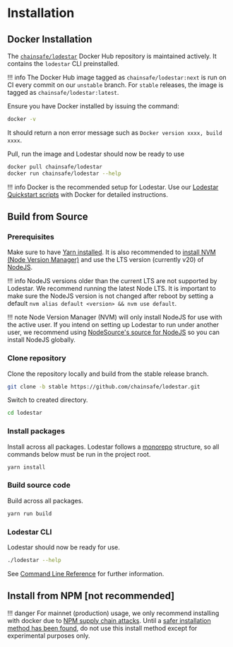 # Installation

## Docker Installation

The [`chainsafe/lodestar`](https://hub.docker.com/r/chainsafe/lodestar) Docker Hub repository is maintained actively. It contains the `lodestar` CLI preinstalled.

<!-- prettier-ignore-start -->
!!! info
    The Docker Hub image tagged as `chainsafe/lodestar:next` is run on CI every commit on our `unstable` branch.
    For `stable` releases, the image is tagged as `chainsafe/lodestar:latest`.
<!-- prettier-ignore-end -->

Ensure you have Docker installed by issuing the command:

```bash
docker -v
```

It should return a non error message such as `Docker version xxxx, build xxxx`.

Pull, run the image and Lodestar should now be ready to use

```bash
docker pull chainsafe/lodestar
docker run chainsafe/lodestar --help
```

<!-- prettier-ignore-start -->
!!! info
    Docker is the recommended setup for Lodestar. Use our [Lodestar Quickstart scripts](https://github.com/ChainSafe/lodestar-quickstart) with Docker for detailed instructions.
<!-- prettier-ignore-end -->

## Build from Source

### Prerequisites

Make sure to have [Yarn installed](https://classic.yarnpkg.com/en/docs/install). It is also recommended to [install NVM (Node Version Manager)](https://github.com/nvm-sh/nvm) and use the LTS version (currently v20) of [NodeJS](https://nodejs.org/en/).

<!-- prettier-ignore-start -->
!!! info
    NodeJS versions older than the current LTS are not supported by Lodestar. We recommend running the latest Node LTS.
    It is important to make sure the NodeJS version is not changed after reboot by setting a default `nvm alias default <version> && nvm use default`.

!!! note
    Node Version Manager (NVM) will only install NodeJS for use with the active user. If you intend on setting up Lodestar to run under another user, we recommend using [NodeSource's source for NodeJS](https://github.com/nodesource/distributions/blob/master/README.md#installation-instructions) so you can install NodeJS globally.
<!-- prettier-ignore-end -->

### Clone repository

Clone the repository locally and build from the stable release branch.

```bash
git clone -b stable https://github.com/chainsafe/lodestar.git
```

Switch to created directory.

```bash
cd lodestar
```

### Install packages

Install across all packages. Lodestar follows a [monorepo](https://github.com/lerna/lerna) structure, so all commands below must be run in the project root.

```bash
yarn install
```

### Build source code

Build across all packages.

```bash
yarn run build
```

### Lodestar CLI

Lodestar should now be ready for use.

```bash
./lodestar --help
```

See [Command Line Reference](./../reference/cli.md) for further information.

## Install from NPM [not recommended]

<!-- prettier-ignore-start -->
!!! danger
    For mainnet (production) usage, we only recommend installing with docker due to [NPM supply chain attacks](https://hackaday.com/2021/10/22/supply-chain-attack-npm-library-used-by-facebook-and-others-was-compromised/). Until a [safer installation method has been found](https://github.com/ChainSafe/lodestar/issues/3596), do not use this install method except for experimental purposes only.
<!-- prettier-ignore-end -->